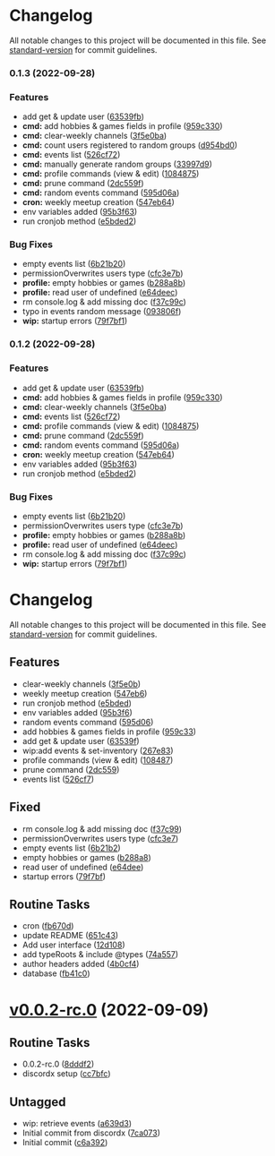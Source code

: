 # Changelog

All notable changes to this project will be documented in this file. See [standard-version](https://github.com/conventional-changelog/standard-version) for commit guidelines.

### 0.1.3 (2022-09-28)


### Features

* add get & update user ([63539fb](https://github.com/Sorok-Dva/KurzgesagtParisMeetupBot/commit/63539fbb4ad3594753e43b5eb9bab67742464131))
* **cmd:** add hobbies & games fields in profile ([959c330](https://github.com/Sorok-Dva/KurzgesagtParisMeetupBot/commit/959c330cbf598d0f0975d0bc660d494fcffd3a03))
* **cmd:** clear-weekly channels ([3f5e0ba](https://github.com/Sorok-Dva/KurzgesagtParisMeetupBot/commit/3f5e0ba24c3a6453875aaefeaa1a1f2efb6787a3))
* **cmd:** count users registered to random groups ([d954bd0](https://github.com/Sorok-Dva/KurzgesagtParisMeetupBot/commit/d954bd0d6227ccca4c3e997acea423f1d196a692))
* **cmd:** events list ([526cf72](https://github.com/Sorok-Dva/KurzgesagtParisMeetupBot/commit/526cf72809c2f54687320aea0fbfe4ee343b4944))
* **cmd:** manually generate random groups ([33997d9](https://github.com/Sorok-Dva/KurzgesagtParisMeetupBot/commit/33997d977530c5a9aca4679dc7b6647af6ebaceb))
* **cmd:** profile commands (view & edit) ([1084875](https://github.com/Sorok-Dva/KurzgesagtParisMeetupBot/commit/108487542e51d0b1ae2963bdfcfe6f826450c645))
* **cmd:** prune command ([2dc559f](https://github.com/Sorok-Dva/KurzgesagtParisMeetupBot/commit/2dc559ff0c1ab6ee20d9b60f9879dbcce5bdb598))
* **cmd:** random events command ([595d06a](https://github.com/Sorok-Dva/KurzgesagtParisMeetupBot/commit/595d06a933c080f56f25380855e7b63154561322))
* **cron:** weekly meetup creation ([547eb64](https://github.com/Sorok-Dva/KurzgesagtParisMeetupBot/commit/547eb64f3ee9e53d8d08cedbd390655c3cb65c5e))
* env variables added ([95b3f63](https://github.com/Sorok-Dva/KurzgesagtParisMeetupBot/commit/95b3f630083681a298549b776a0ecc80eb8d571f))
* run cronjob method ([e5bded2](https://github.com/Sorok-Dva/KurzgesagtParisMeetupBot/commit/e5bded2d53c8c89f90a3c6ec24482ef14e9cc6c3))


### Bug Fixes

* empty events list ([6b21b20](https://github.com/Sorok-Dva/KurzgesagtParisMeetupBot/commit/6b21b204c0e57059a94020513d9622b8b70452dc))
* permissionOverwrites users type ([cfc3e7b](https://github.com/Sorok-Dva/KurzgesagtParisMeetupBot/commit/cfc3e7b61a881497a793419e1026697ab972c783))
* **profile:** empty hobbies or games ([b288a8b](https://github.com/Sorok-Dva/KurzgesagtParisMeetupBot/commit/b288a8bbf067da6f9c508ca7f06c49154454b70f))
* **profile:** read user of undefined ([e64deec](https://github.com/Sorok-Dva/KurzgesagtParisMeetupBot/commit/e64deeccd7694e97e4725e763ac42ea5edc9a182))
* rm console.log & add missing doc ([f37c99c](https://github.com/Sorok-Dva/KurzgesagtParisMeetupBot/commit/f37c99c3e37a2744eb07c28eb1592ef7d8d6a018))
* typo in events random message ([093806f](https://github.com/Sorok-Dva/KurzgesagtParisMeetupBot/commit/093806fb03f61e20228ad14f738b99018ee21ee6))
* **wip:** startup errors ([79f7bf1](https://github.com/Sorok-Dva/KurzgesagtParisMeetupBot/commit/79f7bf1571132ce1991707578bd3ab295cdeed20))

### 0.1.2 (2022-09-28)


### Features

* add get & update user ([63539fb](https://github.com/Sorok-Dva/KurzgesagtParisMeetupBot/commit/63539fbb4ad3594753e43b5eb9bab67742464131))
* **cmd:** add hobbies & games fields in profile ([959c330](https://github.com/Sorok-Dva/KurzgesagtParisMeetupBot/commit/959c330cbf598d0f0975d0bc660d494fcffd3a03))
* **cmd:** clear-weekly channels ([3f5e0ba](https://github.com/Sorok-Dva/KurzgesagtParisMeetupBot/commit/3f5e0ba24c3a6453875aaefeaa1a1f2efb6787a3))
* **cmd:** events list ([526cf72](https://github.com/Sorok-Dva/KurzgesagtParisMeetupBot/commit/526cf72809c2f54687320aea0fbfe4ee343b4944))
* **cmd:** profile commands (view & edit) ([1084875](https://github.com/Sorok-Dva/KurzgesagtParisMeetupBot/commit/108487542e51d0b1ae2963bdfcfe6f826450c645))
* **cmd:** prune command ([2dc559f](https://github.com/Sorok-Dva/KurzgesagtParisMeetupBot/commit/2dc559ff0c1ab6ee20d9b60f9879dbcce5bdb598))
* **cmd:** random events command ([595d06a](https://github.com/Sorok-Dva/KurzgesagtParisMeetupBot/commit/595d06a933c080f56f25380855e7b63154561322))
* **cron:** weekly meetup creation ([547eb64](https://github.com/Sorok-Dva/KurzgesagtParisMeetupBot/commit/547eb64f3ee9e53d8d08cedbd390655c3cb65c5e))
* env variables added ([95b3f63](https://github.com/Sorok-Dva/KurzgesagtParisMeetupBot/commit/95b3f630083681a298549b776a0ecc80eb8d571f))
* run cronjob method ([e5bded2](https://github.com/Sorok-Dva/KurzgesagtParisMeetupBot/commit/e5bded2d53c8c89f90a3c6ec24482ef14e9cc6c3))


### Bug Fixes

* empty events list ([6b21b20](https://github.com/Sorok-Dva/KurzgesagtParisMeetupBot/commit/6b21b204c0e57059a94020513d9622b8b70452dc))
* permissionOverwrites users type ([cfc3e7b](https://github.com/Sorok-Dva/KurzgesagtParisMeetupBot/commit/cfc3e7b61a881497a793419e1026697ab972c783))
* **profile:** empty hobbies or games ([b288a8b](https://github.com/Sorok-Dva/KurzgesagtParisMeetupBot/commit/b288a8bbf067da6f9c508ca7f06c49154454b70f))
* **profile:** read user of undefined ([e64deec](https://github.com/Sorok-Dva/KurzgesagtParisMeetupBot/commit/e64deeccd7694e97e4725e763ac42ea5edc9a182))
* rm console.log & add missing doc ([f37c99c](https://github.com/Sorok-Dva/KurzgesagtParisMeetupBot/commit/f37c99c3e37a2744eb07c28eb1592ef7d8d6a018))
* **wip:** startup errors ([79f7bf1](https://github.com/Sorok-Dva/KurzgesagtParisMeetupBot/commit/79f7bf1571132ce1991707578bd3ab295cdeed20))

# Changelog

All notable changes to this project will be documented in this file. See [standard-version](https://github.com/conventional-changelog/standard-version) for commit guidelines.

## Features

- clear-weekly channels ([3f5e0b](https://github.com/Sorok-Dva/KurzgesagtParisMeetupBot/commit/3f5e0ba24c3a6453875aaefeaa1a1f2efb6787a3))
- weekly meetup creation ([547eb6](https://github.com/Sorok-Dva/KurzgesagtParisMeetupBot/commit/547eb64f3ee9e53d8d08cedbd390655c3cb65c5e))
- run cronjob method ([e5bded](https://github.com/Sorok-Dva/KurzgesagtParisMeetupBot/commit/e5bded2d53c8c89f90a3c6ec24482ef14e9cc6c3))
- env variables added ([95b3f6](https://github.com/Sorok-Dva/KurzgesagtParisMeetupBot/commit/95b3f630083681a298549b776a0ecc80eb8d571f))
- random events command ([595d06](https://github.com/Sorok-Dva/KurzgesagtParisMeetupBot/commit/595d06a933c080f56f25380855e7b63154561322))
- add hobbies & games fields in profile ([959c33](https://github.com/Sorok-Dva/KurzgesagtParisMeetupBot/commit/959c330cbf598d0f0975d0bc660d494fcffd3a03))
- add get & update user ([63539f](https://github.com/Sorok-Dva/KurzgesagtParisMeetupBot/commit/63539fbb4ad3594753e43b5eb9bab67742464131))
- wip:add events & set-inventory ([267e83](https://github.com/Sorok-Dva/KurzgesagtParisMeetupBot/commit/267e8369bff78a2a7545757c3750088da85c0cef))
- profile commands (view & edit) ([108487](https://github.com/Sorok-Dva/KurzgesagtParisMeetupBot/commit/108487542e51d0b1ae2963bdfcfe6f826450c645))
- prune command ([2dc559](https://github.com/Sorok-Dva/KurzgesagtParisMeetupBot/commit/2dc559ff0c1ab6ee20d9b60f9879dbcce5bdb598))
- events list ([526cf7](https://github.com/Sorok-Dva/KurzgesagtParisMeetupBot/commit/526cf72809c2f54687320aea0fbfe4ee343b4944))

## Fixed

- rm console.log & add missing doc ([f37c99](https://github.com/Sorok-Dva/KurzgesagtParisMeetupBot/commit/f37c99c3e37a2744eb07c28eb1592ef7d8d6a018))
- permissionOverwrites users type ([cfc3e7](https://github.com/Sorok-Dva/KurzgesagtParisMeetupBot/commit/cfc3e7b61a881497a793419e1026697ab972c783))
- empty events list ([6b21b2](https://github.com/Sorok-Dva/KurzgesagtParisMeetupBot/commit/6b21b204c0e57059a94020513d9622b8b70452dc))
- empty hobbies or games ([b288a8](https://github.com/Sorok-Dva/KurzgesagtParisMeetupBot/commit/b288a8bbf067da6f9c508ca7f06c49154454b70f))
- read user of undefined ([e64dee](https://github.com/Sorok-Dva/KurzgesagtParisMeetupBot/commit/e64deeccd7694e97e4725e763ac42ea5edc9a182))
- startup errors ([79f7bf](https://github.com/Sorok-Dva/KurzgesagtParisMeetupBot/commit/79f7bf1571132ce1991707578bd3ab295cdeed20))

## Routine Tasks

- cron ([fb670d](https://github.com/Sorok-Dva/KurzgesagtParisMeetupBot/commit/fb670d70aab1eb8f61d7cd9575f646fdf712e211))
- update README ([651c43](https://github.com/Sorok-Dva/KurzgesagtParisMeetupBot/commit/651c431d0302b5e145ac05e458f8d166c0a0ae1f))
- Add user interface ([12d108](https://github.com/Sorok-Dva/KurzgesagtParisMeetupBot/commit/12d108da4c17038fa39393ee8835eb911c266709))
- add typeRoots & include @types ([74a557](https://github.com/Sorok-Dva/KurzgesagtParisMeetupBot/commit/74a557c50a6018f14d481a6026baa2e3d2910b63))
- author headers added ([4b0cf4](https://github.com/Sorok-Dva/KurzgesagtParisMeetupBot/commit/4b0cf4f7cc1828ea13ac6bcebc516eec16d957f7))
- database ([fb41c0](https://github.com/Sorok-Dva/KurzgesagtParisMeetupBot/commit/fb41c094bea6c80f36df0fd4a1f72032888c28c4))

# [v0.0.2-rc.0](https://github.com/Sorok-Dva/KurzgesagtParisMeetupBot/releases/tag/v0.0.2-rc.0) (2022-09-09)

## Routine Tasks

- 0.0.2-rc.0 ([8dddf2](https://github.com/Sorok-Dva/KurzgesagtParisMeetupBot/commit/8dddf263ebe3b239215f9cf5c2d7a135a161197e))
- discordx setup ([cc7bfc](https://github.com/Sorok-Dva/KurzgesagtParisMeetupBot/commit/cc7bfc0eec22919b6d0731f802395609452e565e))

## Untagged

- wip: retrieve events ([a639d3](https://github.com/Sorok-Dva/KurzgesagtParisMeetupBot/commit/a639d34348dd7654483e591840eeae54de10453c))
- Initial commit from discordx ([7ca073](https://github.com/Sorok-Dva/KurzgesagtParisMeetupBot/commit/7ca0738a61924c4443a905c85c2e131f8a1a8009))
- Initial commit ([c6a392](https://github.com/Sorok-Dva/KurzgesagtParisMeetupBot/commit/c6a3920768302c0495c50ac73ba591d42e18d543))
